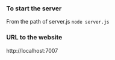 ### To start the server
From the path of server.js
`node server.js`

### URL to the website
http://localhost:7007
